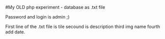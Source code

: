 #My OLD php experiment - database as .txt file

Password and login is admin ;)

First line of the .txt file is tile
secound is description
third img name
fourth add date.